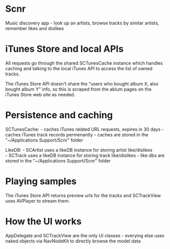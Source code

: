 # Scnr
Music discovery app - look up an artists, browse tracks by similar artists, remember likes and dislikes

# iTunes Store and local APIs

All requests go through the shared SCTunesCache instance which handles caching and talking to the local iTunes API to access the list of owned tracks.

The iTunes Store API doesn't share the "users who bought album X, also bought album Y" info, so this is scraped from the ablum pages on the iTunes Store web site as needed.

# Persistence and caching

SCTunesCache: 
    - caches iTunes related URL requests, expires in 30 days 
    - caches iTunes track records permenantly
    - caches are stored in the "~/Applications Support/Scnr" folder

LikeDB:
    - SCArtist uses a likeDB instance for storing artist like/dislikes    
    - SCTrack uses a likeDB instance for storing track like/dislikes
    - like dbs are stored in the "~/Applications Support/Scnr" folder

# Playing samples

The iTunes Store API returns preview urls for the tracks and SCTrackView uses AVPlayer to stream them.

# How the UI works

AppDelegate and SCTrackView are the only UI classes - everying else uses naked objects via NavNodeKit to directly browse the model data